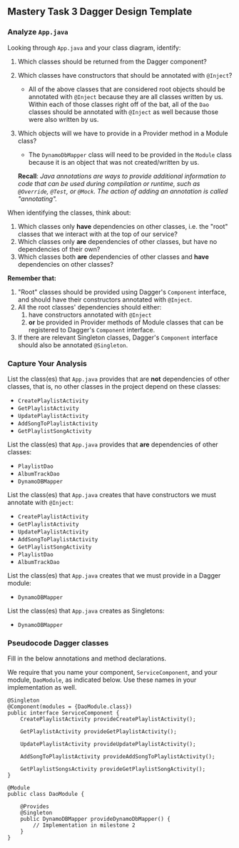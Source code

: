 ## Mastery Task 3 Dagger Design Template

### Analyze `App.java`

Looking through `App.java` and your class diagram, identify:

1. Which classes should be returned from the Dagger component?
2. Which classes have constructors that should be annotated with `@Inject`?
   * All of the above classes that are considered root objects should be annotated with 
   `@Inject` because they are all classes written by us. Within each of those classes 
   right off of the bat, all of the `Dao` classes should be annotated with `@Inject` as 
   well because those were also written by us.
3. Which objects will we have to provide in a Provider method in a Module class?
   * The `DynamoDbMapper` class will need to be provided in the `Module` class because 
   it is an object that was not created/written by us.
   

   **Recall**: *Java annotations are ways to provide additional information
   to code that can be used during compilation or runtime, such as `@Override`,
   `@Test`, or `@Mock`. The action of adding an annotation is called "annotating".*

When identifying the classes, think about:
1. Which classes only **have** dependencies on other classes, i.e. the
   "root" classes that we interact with at the top of our service?
2. Which classes only **are** dependencies of other classes, but have
   no dependencies of their own?
3. Which classes both **are** dependencies of other classes and **have**
   dependencies on other classes?

**Remember that:**
1. "Root" classes should be provided using Dagger's `Component` interface,
   and should have their constructors annotated with `@Inject`.
2. All the root classes' dependencies should either:
   1. have constructors annotated with `@Inject`
   2. **or** be provided in Provider methods of Module classes that can
      be registered to Dagger's `Component` interface.
3. If there are relevant Singleton classes, Dagger's `Component` interface
   should also be annotated `@Singleton`.

### Capture Your Analysis

List the class(es) that `App.java` provides that are **not** dependencies of other 
classes, that is, no other classes in the project depend on these classes:

  * `CreatePlaylistActivity`
  * `GetPlaylistActivity`
  * `UpdatePlaylistActivity`
  * `AddSongToPlaylistActivity`
  * `GetPlaylistSongActivity`

List the class(es) that `App.java` provides that **are** dependencies of other classes:

   * `PlaylistDao`
   * `AlbumTrackDao`
   * `DynamoDBMapper`

List the class(es) that `App.java` creates that have constructors we must annotate with
`@Inject`:

   * `CreatePlaylistActivity`
   * `GetPlaylistActivity`
   * `UpdatePlaylistActivity`
   * `AddSongToPlaylistActivity`
   * `GetPlaylistSongActivity`
   * `PlaylistDao`
   * `AlbumTrackDao`

List the class(es) that `App.java` creates that we must provide in a Dagger module:

   * `DynamoDBMapper` 

List the class(es) that `App.java` creates as Singletons:

   * `DynamoDBMapper` 

### Pseudocode Dagger classes

Fill in the below annotations and method declarations.

We require that you name your component, `ServiceComponent`, and
your module, `DaoModule`, as indicated below. Use these names in
your implementation as well.

```
@Singleton
@Component(modules = {DaoModule.class})
public interface ServiceComponent {
    CreatePlaylistActivity provideCreatePlaylistActivity();

    GetPlaylistActivity provideGetPlaylistActivity();

    UpdatePlaylistActivity provideUpdatePlaylistActivity();

    AddSongToPlaylistActivity provideAddSongToPlaylistActivity();

    GetPlaylistSongsActivity provideGetPlaylistSongActivity();
}
```

```
@Module
public class DaoModule {

    @Provides
    @Singleton
    public DynamoDBMapper provideDynamoDbMapper() {
        // Implementation in milestone 2
    }
}
```
